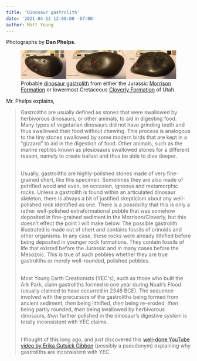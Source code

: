 ```yaml
---
title: 'Dinosaur gastrolith'
date: '2021-04-12 12:00:00 -07:00'
author: Matt Young
---
```


Photographs by **Dan Phelps**.

<figure>
<img src="/uploads/2021/Phelps_Gastroliths_Horizontal.jpg" alt="Dinosaur gastrolith"/>
<figcaption>Probable <a href="https://en.wikipedia.org/wiki/Gastrolith">dinosaur gastrolith</a>  from either the Jurassic <a href="https://en.wikipedia.org/wiki/Morrison_Formation">Morrison Formation</a> or  lowermost Cretaceous <a href="https://en.wikipedia.org/wiki/Cloverly_Formation">Cloverly Formation</a> of Utah. 
</figcaption>
</figure>

Mr. Phelps explains,

<!--more-->

<blockquote>Gastroliths are usually defined as stones that were swallowed by herbivorous dinosaurs, or other animals, to aid in digesting food. Many types of vegetarian dinosaurs did not have grinding teeth and thus swallowed their food without chewing. This process is analogous to the tiny stones swallowed by some modern birds that are kept in a “gizzard” to aid in the digestion of food. Other animals, such as the marine reptiles known as plesiosaurs swallowed stones for a different reason, namely to create ballast and thus be able to dive deeper.<br/><br/>

Usually, gastroliths are highly-polished stones made of very fine-grained chert, like this specimen. Sometimes they are also made of petrified wood and even, on occasion, igneous and metamorphic rocks. Unless a gastrolith is found within an articulated dinosaur skeleton, there is always a bit of justified skepticism about any well-polished rock identified as one. There is a  possibility that this is only a rather well-polished extraformational pebble that was somehow deposited in fine-grained sediment in the Morrison/Cloverly, but this doesn’t effect the point I will make below. The possible gastrolith illustrated is made out of chert and contains fossils of crinoids and other organisms. In any case, these rocks were already lithified before being deposited in younger rock formations. They contain fossils of life that existed before the Jurassic and in many cases before the Mesozoic. This is true of such pebbles whether they are true gastroliths or merely well-rounded, polished pebbles.<br/><br/>

Most Young Earth Creationists (YEC's), such as those who built the Ark Park, claim gastroliths formed in one year during Noah’s Flood (usually claimed to have occurred in 2348 BCE). The sequence involved with the precursors of the gastroliths being formed from ancient sediment, <i>then</i> being lithified, <i>then</i> being re-eroded, <i>then</i> being partly rounded, <i>then</i> being swallowed by herbivorous dinosaurs, <i>then</i> further polished in the dinosaur’s digestive system is totally inconsistent with YEC claims.<br/><br/>

I thought of this long ago, and just discovered this <a href="https://youtu.be/8QATIUy6r6s">well-done YouTube video by Erika Gutsick Gibbon</a> (possibly a pseudonym) explaining why gastroliths are inconsistent with YEC.</blockquote>


